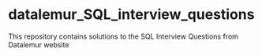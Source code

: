 # datalemur_SQL_interview_questions
This repository contains solutions to the SQL Interview Questions from Datalemur website
